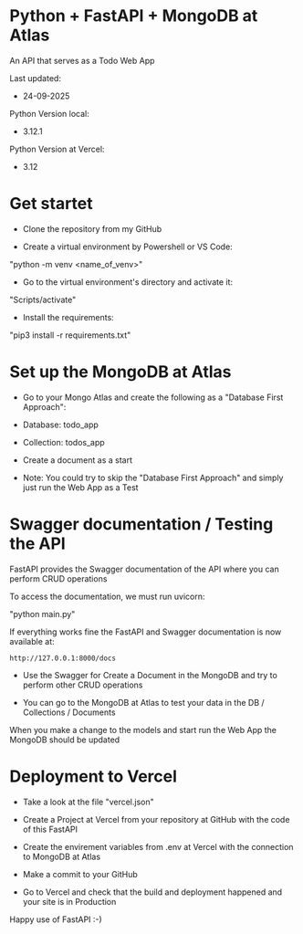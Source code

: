 # Python + FastAPI + MongoDB at Atlas

An API that serves as a Todo Web App

Last updated:

- 24-09-2025

Python Version local:

- 3.12.1

Python Version at Vercel:

- 3.12

# Get startet

- Clone the repository from my GitHub 

- Create a virtual environment by Powershell or VS Code:

"python -m venv <name_of_venv>"

- Go to the virtual environment's directory and activate it:

"Scripts/activate"

- Install the requirements:

"pip3 install -r requirements.txt"

# Set up the MongoDB at Atlas

- Go to your Mongo Atlas and create the following as a "Database First Approach":

- Database: todo_app

- Collection: todos_app

- Create a document as a start

- Note: You could try to skip the "Database First Approach" and simply just run the Web App as a Test

# Swagger documentation / Testing the API

FastAPI provides the Swagger documentation of the API where you can perform CRUD operations

To access the documentation, we must run uvicorn:

"python main.py"

If everything works fine the FastAPI and Swagger documentation is now available at: 

`http://127.0.0.1:8000/docs`

- Use the Swagger for Create a Document in the MongoDB and try to perform other CRUD operations

- You can go to the MongoDB at Atlas to test your data in the DB / Collections / Documents

When you make a change to the models and start run the Web App the MongoDB should be updated

# Deployment to Vercel

- Take a look at the file "vercel.json"

- Create a Project at Vercel from your repository at GitHub with the code of this FastAPI

- Create the envirement variables from .env at Vercel with the connection to MongoDB at Atlas

- Make a commit to your GitHub

- Go to Vercel and check that the build and deployment happened and your site is in Production

Happy use of FastAPI :-)

